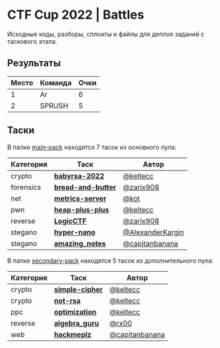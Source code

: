 # CTF Cup 2022 | Battles

Исходные коды, разборы, сплоиты и файлы для деплоя заданий с таскового этапа.


## Результаты

| Место | Команда           | Очки |
|-------|-------------------|------|
| 1 | Ar                | 6    |
| 2 | SPRUSH            | 5    |


## Таски

В папке [main-pack](main-pack/) находятся 7 тасок из основного пула:

| Категория | Таск                                        | Автор |
|-----------|---------------------------------------------|----|
| crypto    | [**babyrsa-2022**](main-pack/crypto)        | [@keltecc](https://github.com/keltecc) |
| forensics | [**bread-and-butter**](main-pack/forensics) | [@zarix908](https://github.com/zarix908) |
| net       | [**metrics-server**](main-pack/net)         | [@kot](https://github.com/kot) |
| pwn       | [**heap-plus-plus**](main-pack/pwn)         | [@keltecc](https://github.com/keltecc) |
| reverse   | [**LogicCTF**](main-pack/reverse)           | [@zarix908](https://github.com/zarix908) |
| stegano   | [**hyper-nano**](main-pack/stegano)         | [@AlexanderKargin](https://github.com/AlexanderKargin) |
| stegano   | [**amazing_notes**](main-pack/web)          | [@capitanbanana](https://github.com/capitanbanana) |



В папке [secondary-pack](secondary-pack/) находятся 5 тасок из дополнительного пула:

| Категория | Таск                                            | Автор |
|-----------|-------------------------------------------------|----|
| crypto    | [**simple-cipher**](secondary-pack/crypto-1)     | [@keltecc](https://github.com/keltecc) |
| crypto    | [**not-rsa**](secondary-pack/crypto-2) | [@keltecc](https://github.com/keltecc) |
| ppc       | [**optimization**](secondary-pack/ppc)        | [@keltecc](https://github.com/keltecc) |
| reverse   | [**algebra_guru**](secondary-pack/reverse-2)  | [@rx00](https://github.com/rx00) |
| web       | [**hackmeplz**](secondary-pack/web-1)            | [@capitanbanana](https://github.com/capitanbanana) |
